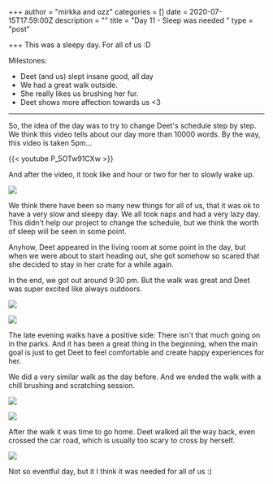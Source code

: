 +++
author = "mirkka and ozz"
categories = []
date = 2020-07-15T17:59:00Z
description = ""
title = "Day 11 - Sleep was needed "
type = "post"

+++
This was a sleepy day. For all of us :D

Milestones:

* Deet (and us) slept insane good, all day
* We had a great walk outside.
* She really likes us brushing her fur.
* Deet shows more affection towards us <3

***

So, the idea of the day was to try to change Deet's schedule step by step. We think this video tells about our day more than 10000 words. By the way, this video is taken 5pm...

{{< youtube P_5OTw91CXw >}}

And after the video, it took like and hour or two for her to slowly wake up.

![](/images/20200714_170610.jpg)

We think there have been so many new things for all of us, that it was ok to have a very slow and sleepy day. We all took naps and had a very lazy day. This didn't help our project to change the schedule, but we think the worth of sleep will be seen in some point.

Anyhow, Deet appeared in the living room at some point in the day, but when we were about to start heading out, she got somehow so scared that she decided to stay in her crate for a while again.

In the end, we got out around 9:30 pm. But the walk was great and Deet was super excited like always outdoors.

![](/images/20200714_225619.jpg)

![](/images/20200714_225651.jpg)

The late evening walks have a positive side: There isn't that much going on in the parks. And it has been a great thing in the beginning, when the main goal is just to get Deet to feel comfortable and create happy experiences for her.

We did a very similar walk as the day before. And we ended the walk with a chill brushing and scratching session. 

![](/images/20200714_232006-1.jpg)

![](/images/20200714_231957.jpg)

After the walk it was time to go home. Deet walked all the way back, even crossed the car road, which is usually too scary to cross by herself. 

![](/images/20200714_230857-1.jpg)

Not so eventful day, but it I think it was needed for all of us :) 
